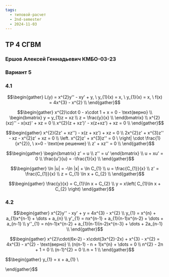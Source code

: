 ```yaml
---
tags:
  - типовой-расчет
  - 2nd-semester
  - 2024-11-03
---
```


## ТР 4 СГВМ

### Ершов Алексей Геннадьевич КМБО-03-23

### Вариант 5

### 4.1

$$\begin{gather}
L(y) = x^{2}y'' - xy' + y, \ y_{1}(x) = x, \ y_{1}(x) = x, \ f(x) = 4x^{3} - x^{2} \\
\end{gather}$$

$$\begin{gather}
x^{2}\cdot 0 - x\cdot 1 + x = 0 - \text{верно} \\
\begin{bmatrix}
y = y_{1}z = xz \\
z = \frac{y}{x} \\
\end{bmatrix} \\
x^{2}(xz)'' - x(xz)' + xz = 0 \\
x^{2}(z + xz')' - x(z+xz') + xz = 0 \\
\end{gather}$$

$$\begin{gather}
x^{2}(2z' + xz'') - x(z + xz') + xz = 0 \\
2x^{2}z' + x^{3}z'' - xz - x^{2}z' + xz = 0 \\
\left. x^{2}z' + x^{3}z'' = 0 \ \right| \cdot \frac{1}{x^{2}}, \ x=0 - \text{не решение} \\
z' + xz'' = 0 \\
\end{gather}$$

$$\begin{gather}
\begin{bmatrix}
z' = u \\
z'' = u'
\end{bmatrix} \\
u + xu' = 0 \\
\frac{u'}{u} = -\frac{1}{x} \\
\end{gather}$$

$$\begin{gather}
\ln |u| = -\ln |x| + \ln C_{1} \\
u = \frac{C_{1}}{x} \\
z' = \frac{C_{1}}{x} \\
z = C_{1} \ln x + C_{2} \\
\end{gather}$$

$$\begin{gather}
\frac{y}{x} = C_{1}\ln x + C_{2} \\
y = x\left( C_{1}\ln x + C_{2} \right)
\end{gather}$$

### 4.2

$$\begin{gather}
x^{2}y'' - xy' + y = 4x^{3} - x^{2} \\
y_{1} = x^{n} + a_{1}x^{n-1} + \dots + a_{n} \\
y'_{1} = nx^{n-1} + a_{1}(n-1)x^{n-2} + \dots + a_{n-1} \\
y''_{1} = n(n-1)x^{n-2} + a_{1}(n-1)(n-2)x^{n-3} + \dots + 2a_{n-1} \\
\end{gather}$$

$$\begin{gather}
x^{2}\cdot(6x-2) - x\cdot(3x^{2}-2x) + x^{3} - x^{2} = 4x^{3} - x^{2} - \text{верно} \\
(n(n-1) - n + 1)x^{n} + \dots = 0 \\
n^{2} - 2n + 1 = 0 \\
(n-1)^{2} = 0 \\
n = 1 \\
\end{gather}$$

$$\begin{gather}
y_{1} = x + a_{1} \\

\end{gather}$$